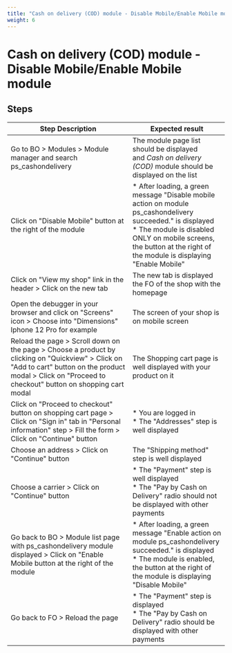 ```yaml
---
title: "Cash on delivery (COD) module - Disable Mobile/Enable Mobile module"
weight: 6
---
```


# Cash on delivery (COD) module - Disable Mobile/Enable Mobile module
## Steps
| Step Description | Expected result |
| ----- | ----- |
| Go to BO > Modules > Module manager and search ps_cashondelivery | The module page list should be displayed and *Cash on delivery (COD)* module should be displayed on the list |
| Click on "Disable Mobile" button at the right of the module | * After loading, a green message "Disable mobile action on module ps_cashondelivery succeeded." is displayed<br> * The module is disabled ONLY on mobile screens, the button at the right of the module is displaying "Enable Mobile" |
| Click on "View my shop" link in the header > Click on the new tab | The new tab is displayed the FO of the shop with the homepage |
| Open the debugger in your browser and click on "Screens" icon > Choose into "Dimensions" Iphone 12 Pro for example | The screen of your shop is on mobile screen |
| Reload the page > Scroll down on the page > Choose a product by clicking on "Quickview" > Click on "Add to cart" button on the product modal > Click on "Proceed to checkout" button on shopping cart modal | The Shopping cart page is well displayed with your product on it |
| Click on "Proceed to checkout" button on shopping cart page > Click on "Sign in" tab in "Personal information" step > Fill the form > Click on "Continue" button | * You are logged in<br> * The "Addresses" step is well displayed |
| Choose an address > Click on "Continue" button | The "Shipping method" step is well displayed |
| Choose a carrier > Click on "Continue" button | * The "Payment" step is well displayed<br> * The "Pay by Cash on Delivery" radio should not be displayed with other payments |
| Go back to BO > Module list page with ps_cashondelivery module displayed > Click on "Enable Mobile button at the right of the module | * After loading, a green message "Enable action on module ps_cashondelivery succeeded." is displayed<br> * The module is enabled, the button at the right of the module is displaying "Disable Mobile" |
| Go back to FO > Reload the page | * The "Payment" step is displayed<br> * The "Pay by Cash on Delivery" radio should be displayed with other payments |
